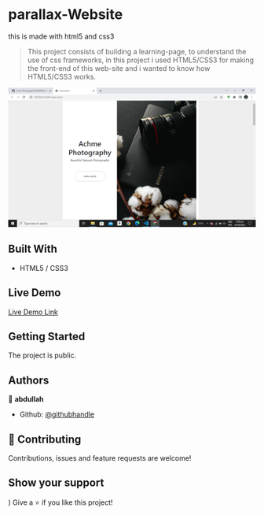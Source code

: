 # parallax-Website
this is made with html5 and css3
> This project consists of building a learning-page, to understand the use of css frameworks, in this project i used HTML5/CSS3 for making the front-end of this web-site and i wanted to know how HTML5/CSS3 works.

![Alt text]( https://github.com/abdullah-FullStackDev/Acme-Photography/blob/main/ss%20(7).png)
           
## Built With

- HTML5 / CSS3

## Live Demo

[Live Demo Link](https://abdullah-fullstackdev.github.io/Acme-Photography/)

## Getting Started

The project is public.

## Authors

👤 **abdullah**

- Github: [@githubhandle](https://github.com/abdullah-FullStackDev)


## 🤝 Contributing

Contributions, issues and feature requests are welcome!

## Show your support
)
Give a ⭐️ if you like this project!

